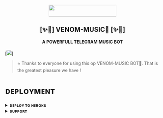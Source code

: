   <p align="center"><a href="https://t.me/ITZ_IND_CODER"> <img src="https://img.shields.io/badge/Credit%20To%20Owner-darkred?style=for-the-badge" width="220" height="38.45"/></a></p>
  
  <h2 align="center"><b>[✨🥀] VENOM-MUSIC🫧 [✨🥀]</b></h2>

<h4 align="center"> A POWERFULL TELEGRAM MUSIC BOT</h4>

[<img src="https://telegra.ph/file/a0fe377ca3653325b264d.jpg"/>]

> ⭐️ Thanks to everyone for using this op VENOM-MUSIC BOT🫧. That is the greatest pleasure we have !


# ᴅᴇᴘʟᴏʏᴍᴇɴᴛ


<details>
<summary><b>ᴅᴇᴘʟᴏʏ ᴛᴏ ʜᴇʀᴏᴋᴜ</b></summary>
<br>

[![Deploy](https://www.herokucdn.com/deploy/button.svg)](https://dashboard.heroku.com/new?template=https://github.com/adityaranjan0918/Venom-music)

</details>


<details>
<summary><b>sᴜᴘᴘᴏʀᴛ</b></summary>
<br>

<a href="https://t.me/the_ind_coders"><img src="https://img.shields.io/badge/Join-Telegram%20Chat-red.svg?logo=Telegram"></a>

</details>

